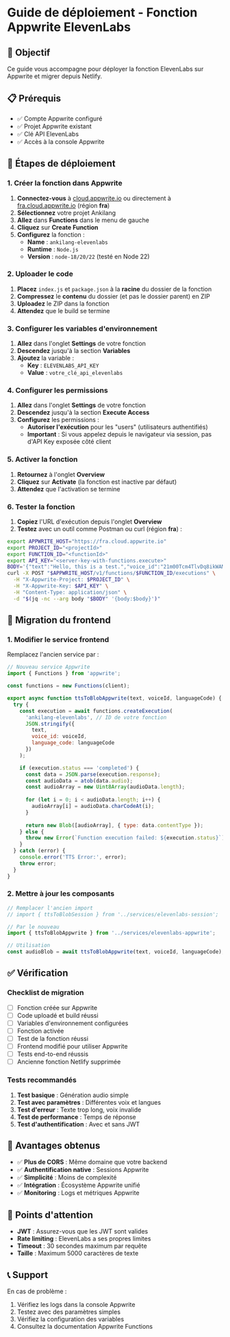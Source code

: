 # Guide de déploiement - Fonction Appwrite ElevenLabs

## 🎯 Objectif

Ce guide vous accompagne pour déployer la fonction ElevenLabs sur Appwrite et migrer depuis Netlify.

## 📋 Prérequis

- ✅ Compte Appwrite configuré
- ✅ Projet Appwrite existant
- ✅ Clé API ElevenLabs
- ✅ Accès à la console Appwrite

## 🚀 Étapes de déploiement

### 1. Créer la fonction dans Appwrite

1. **Connectez-vous** à [cloud.appwrite.io](https://cloud.appwrite.io) ou directement à [fra.cloud.appwrite.io](https://fra.cloud.appwrite.io) (région **fra**)
2. **Sélectionnez** votre projet Ankilang
3. **Allez** dans **Functions** dans le menu de gauche
4. **Cliquez** sur **Create Function**
5. **Configurez** la fonction :
   - **Name** : `ankilang-elevenlabs`
   - **Runtime** : `Node.js`
   - **Version** : `node-18/20/22` (testé en Node 22)

### 2. Uploader le code

1. **Placez** `index.js` et `package.json` à la **racine** du dossier de la fonction
2. **Compressez** le **contenu** du dossier (et pas le dossier parent) en ZIP
3. **Uploadez** le ZIP dans la fonction
4. **Attendez** que le build se termine

### 3. Configurer les variables d'environnement

1. **Allez** dans l'onglet **Settings** de votre fonction
2. **Descendez** jusqu'à la section **Variables**
3. **Ajoutez** la variable :
   - **Key** : `ELEVENLABS_API_KEY`
   - **Value** : `votre_clé_api_elevenlabs`

### 4. Configurer les permissions

1. **Allez** dans l'onglet **Settings** de votre fonction
2. **Descendez** jusqu'à la section **Execute Access**
3. **Configurez** les permissions :
   - **Autoriser l'exécution** pour les "users" (utilisateurs authentifiés)
   - **Important** : Si vous appelez depuis le navigateur via session, pas d'API Key exposée côté client

### 5. Activer la fonction

1. **Retournez** à l'onglet **Overview**
2. **Cliquez** sur **Activate** (la fonction est inactive par défaut)
3. **Attendez** que l'activation se termine

### 6. Tester la fonction

1. **Copiez** l'URL d'exécution depuis l'onglet **Overview**
2. **Testez** avec un outil comme Postman ou curl (région **fra**) :

```bash
export APPWRITE_HOST="https://fra.cloud.appwrite.io"
export PROJECT_ID="<projectId>"
export FUNCTION_ID="<functionId>"
export API_KEY="<server-key-with-functions.execute>"
BODY='{"text":"Hello, this is a test.","voice_id":"21m00Tcm4TlvDq8ikWAM"}'
curl -X POST "$APPWRITE_HOST/v1/functions/$FUNCTION_ID/executions" \
  -H "X-Appwrite-Project: $PROJECT_ID" \
  -H "X-Appwrite-Key: $API_KEY" \
  -H "Content-Type: application/json" \
  -d "$(jq -nc --arg body "$BODY" '{body:$body}')"
```

## 🔄 Migration du frontend

### 1. Modifier le service frontend

Remplacez l'ancien service par :

```javascript
// Nouveau service Appwrite
import { Functions } from 'appwrite';

const functions = new Functions(client);

export async function ttsToBlobAppwrite(text, voiceId, languageCode) {
  try {
    const execution = await functions.createExecution(
      'ankilang-elevenlabs', // ID de votre fonction
      JSON.stringify({
        text,
        voice_id: voiceId,
        language_code: languageCode
      })
    );

    if (execution.status === 'completed') {
      const data = JSON.parse(execution.response);
      const audioData = atob(data.audio);
      const audioArray = new Uint8Array(audioData.length);
      
      for (let i = 0; i < audioData.length; i++) {
        audioArray[i] = audioData.charCodeAt(i);
      }
      
      return new Blob([audioArray], { type: data.contentType });
    } else {
      throw new Error(`Function execution failed: ${execution.status}`);
    }
  } catch (error) {
    console.error('TTS Error:', error);
    throw error;
  }
}
```

### 2. Mettre à jour les composants

```javascript
// Remplacer l'ancien import
// import { ttsToBlobSession } from '../services/elevenlabs-session';

// Par le nouveau
import { ttsToBlobAppwrite } from '../services/elevenlabs-appwrite';

// Utilisation
const audioBlob = await ttsToBlobAppwrite(text, voiceId, languageCode);
```

## ✅ Vérification

### Checklist de migration

- [ ] Fonction créée sur Appwrite
- [ ] Code uploadé et build réussi
- [ ] Variables d'environnement configurées
- [ ] Fonction activée
- [ ] Test de la fonction réussi
- [ ] Frontend modifié pour utiliser Appwrite
- [ ] Tests end-to-end réussis
- [ ] Ancienne fonction Netlify supprimée

### Tests recommandés

1. **Test basique** : Génération audio simple
2. **Test avec paramètres** : Différentes voix et langues
3. **Test d'erreur** : Texte trop long, voix invalide
4. **Test de performance** : Temps de réponse
5. **Test d'authentification** : Avec et sans JWT

## 🎯 Avantages obtenus

- ✅ **Plus de CORS** : Même domaine que votre backend
- ✅ **Authentification native** : Sessions Appwrite
- ✅ **Simplicité** : Moins de complexité
- ✅ **Intégration** : Écosystème Appwrite unifié
- ✅ **Monitoring** : Logs et métriques Appwrite

## 🚨 Points d'attention

- **JWT** : Assurez-vous que les JWT sont valides
- **Rate limiting** : ElevenLabs a ses propres limites
- **Timeout** : 30 secondes maximum par requête
- **Taille** : Maximum 5000 caractères de texte

## 📞 Support

En cas de problème :
1. Vérifiez les logs dans la console Appwrite
2. Testez avec des paramètres simples
3. Vérifiez la configuration des variables
4. Consultez la documentation Appwrite Functions
